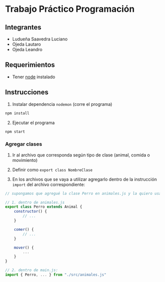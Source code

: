 # Trabajo Práctico Programación

## Integrantes
* Ludueña Saavedra Luciano
* Ojeda Lautaro
* Ojeda Leandro

## Requerimientos

* Tener [node](https://nodejs.org/en/) instalado 

## Instrucciones

1. Instalar dependencia `nodemon` (corre el programa)

```sh
npm install
```
2. Ejecutar el programa

```sh
npm start
```

### Agregar clases

1. Ir al archivo que corresponda según tipo de clase (animal, comida o movimiento)

2. Definir como `export class NombreClase` 

3. En los archivos que se vaya a utilizar agregarlo dentro de la instrucción `import` del archivo correspondiente:

```js
// supongamos que agregué la clase Perro en animales.js y la quiero usar en main.js

// 1. dentro de animales.js
export class Perro extends Animal {
    constructor() {
        // ...
    }

    comer() {
        // ...
    }

    mover() {
        ...
    }
}

// 2. dentro de main.js:
import { Perro, ... } from "./src/animales.js"
```